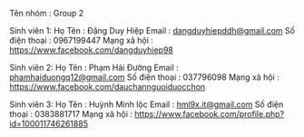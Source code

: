 Tên nhóm : Group 2

Sinh viên 1:
 Họ Tên : Đặng Duy Hiệp 
Email : dangduyhiepddh@gmail.com 
Số điện thoại : 0967199447 
Mạng xã hội : https://www.facebook.com/dangduyhiep98

Sinh viên 2: Họ Tên : Phạm Hải Đường 
Email : phamhaiduongq12@gmail.com 
Số điện thoại : 037796098 
Mạng xã hội : https://www.facebook.com/dauchannguoiduocchon

Sinh viên 3: 
Họ Tên : Huỳnh Minh lộc 
Email : hml9x.it@gmail.com 
Số điện thoại : 0383881717 
Mạng xã hội : https://www.facebook.com/profile.php?id=100011746261885

